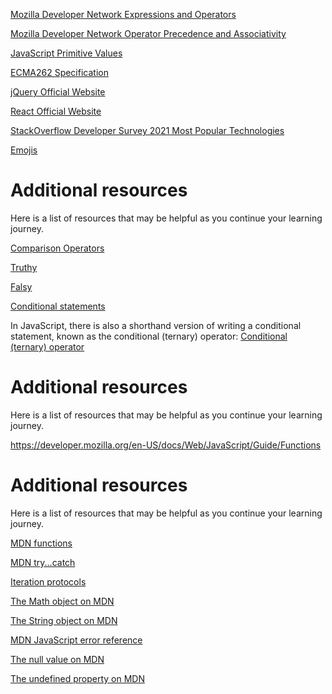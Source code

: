 [Mozilla Developer Network Expressions and Operators](https://developer.mozilla.org/en-US/docs/Web/JavaScript/Reference/Operators) 

[Mozilla Developer Network Operator Precedence and Associativity](https://developer.mozilla.org/en-US/docs/Web/JavaScript/Reference/Operators/Operator_Precedence "Mozilla Developer Network Operator Precedence and Associativity") 

[JavaScript Primitive Values](https://developer.mozilla.org/en-US/docs/Glossary/Primitive) 

[ECMA262 Specification](https://tc39.es/ecma262/) 

[jQuery Official Website](https://jquery.com/) 

[React Official Website](https://reactjs.org/) 

[StackOverflow Developer Survey 2021 Most Popular Technologies](https://insights.stackoverflow.com/survey/2021#technology-most-popular-technologies)

[Emojis](http://unicode.org/emoji/charts/full-emoji-list.html#1f600)


# Additional resources
Here is a list of resources that may be helpful as you continue your learning journey.

[Comparison Operators](https://www.javascripttutorial.net/javascript-comparison-operators/) 

[Truthy](https://developer.mozilla.org/en-US/docs/Glossary/Truthy) 

[Falsy](https://developer.mozilla.org/en-US/docs/Glossary/Falsy) 

[Conditional statements](https://developer.mozilla.org/en-US/docs/Learn/JavaScript/Building_blocks/conditionals)

In JavaScript, there is also a shorthand version of writing a conditional statement, known as the conditional (ternary) operator: [Conditional (ternary) operator](https://developer.mozilla.org/en-US/docs/Web/JavaScript/Reference/Operators/Conditional_Operator)


# Additional resources

Here is a list of resources that may be helpful as you continue your learning journey.

https://developer.mozilla.org/en-US/docs/Web/JavaScript/Guide/Functions


# Additional resources

Here is a list of resources that may be helpful as you continue your learning journey.

[MDN functions](https://developer.mozilla.org/en-US/docs/Web/JavaScript/Reference/Statements/function) 

[MDN try...catch](https://developer.mozilla.org/en-US/docs/Web/JavaScript/Reference/Statements/try...catch) 

[Iteration protocols](https://developer.mozilla.org/en-US/docs/Web/JavaScript/Reference/Iteration_protocols) 

[The Math object on MDN](https://developer.mozilla.org/en-US/docs/Web/JavaScript/Reference/Global_Objects/Math) 

[The String object on MDN](https://developer.mozilla.org/en-US/docs/Web/JavaScript/Reference/Global_Objects/String) 

[MDN JavaScript error reference](https://developer.mozilla.org/en-US/docs/Web/JavaScript/Reference/Errors) 

[The null value on MDN](https://developer.mozilla.org/en-US/docs/Web/JavaScript/Reference/Global_Objects/null) 

[The undefined property on MDN](https://developer.mozilla.org/en-US/docs/Web/JavaScript/Reference/Global_Objects/undefined)


